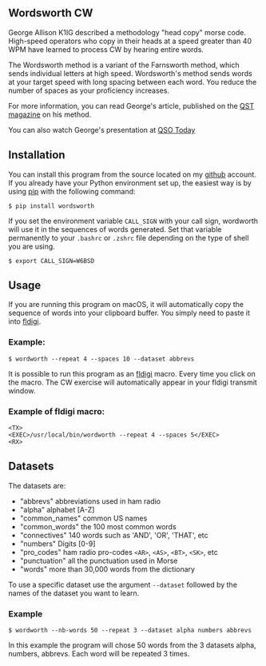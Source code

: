 ## Wordsworth CW

George Allison K1IG described a methodology "head copy" morse
code. High-speed operators who copy in their heads at a speed greater
than 40 WPM have learned to process CW by hearing entire words.

The Wordsworth method is a variant of the Farnsworth method, which
sends individual letters at high speed. Wordsworth's method sends
words at your target speed with long spacing between each word. You
reduce the number of spaces as your proficiency increases.

For more information, you can read George's article, published on the
[QST magazine][1] on his method.

You can also watch George's presentation at [QSO Today][2]

## Installation

You can install this program from the source located on my [github][3]
account. If you already have your Python environment set up, the
easiest way is by using [pip][4] with the following command:

    $ pip install wordsworth

If you set the environment variable `CALL_SIGN` with your call sign,
wordworth will use it in the sequences of words generated. Set that
variable permanently to your `.bashrc` or `.zshrc` file depending on
the type of shell you are using.

    $ export CALL_SIGN=W6BSD

## Usage

If you are running this program on macOS, it will automatically copy
the sequence of words into your clipboard buffer. You simply need to
paste it into [fldigi][5].

### Example:

    $ wordworth --repeat 4 --spaces 10 --dataset abbrevs



It is possible to run this program as an [fldigi][5] macro. Every time
you click on the macro. The CW exercise will automatically appear in
your fldigi transmit window.

### Example of fldigi macro:

    <TX>
    <EXEC>/usr/local/bin/wordworth --repeat 4 --spaces 5</EXEC>
    <RX>

## Datasets

The datasets are:

 - "abbrevs"      abbreviations used in ham radio
 - "alpha"        alphabet [A-Z]
 - "common_names" common US names
 - "common_words" the 100 most common words
 - "connectives"  140 words such as 'AND', 'OR', 'THAT', etc
 - "numbers"      Digits [0-9]
 - "pro_codes"    ham radio pro-codes `<AR>`, `<AS>`, `<BT>`, `<SK>`, etc
 - "punctuation"  all the punctuation used in Morse
 - "words"        more than 30,000 words from the dictionary

To use a specific dataset use the argument `--dataset` followed by the
names of the dataset you want to learn.

### Example

    $ wordworth --nb-words 50 --repeat 3 --dataset alpha numbers abbrevs

In this example the program will chose 50 words from the 3 datasets
alpha, numbers, abbrevs. Each word will be repeated 3 times.


[1]: misc/QST-Wordsworth.pdf
[2]: https://vimeo.com/523481792
[3]: https://github.com/0x9900/wordsworth
[4]: https://pypi.org/project/gen-cw/
[5]: http://www.w1hkj.com
